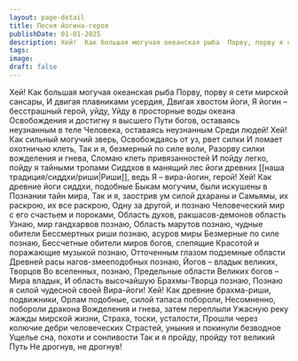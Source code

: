 ```yaml
---
layout: page-detail
title: Песня йогина-героя
publishDate: 01-01-2025
description: Хей!  Как большая могучая океанская рыба  Порву, порву я сети мирской сансары,  И двигая плавниками усердия,  Двигая хвостом йоги,  Я йогин – бесстрашный герой, уйду,  Уйду в просторные воды океана  Освобождения и достигну я высшего  Пути богов, оставаясь неузнанным в теле  Человека, оставаясь неузнанным  Среди людей! Хей!
tags:
image:
draft: false
---
```

Хей!  Как большая могучая океанская рыба  Порву, порву я сети мирской сансары,  И двигая плавниками усердия,  Двигая хвостом йоги,  Я йогин – бесстрашный герой, уйду,  Уйду в просторные воды океана  Освобождения и достигну я высшего  Пути богов, оставаясь неузнанным в теле  Человека, оставаясь неузнанным  Среди людей! Хей!  Как сильный могучий зверь,  Освобождаясь от уз, рвет силки  И ломает охотничью клеть,  Так и я, безмерный по силе воли,  Разорву силки вожделения и гнева,  Сломаю клеть привязанностей  И пойду легко, пойду я тайными тропами  Сиддхов в манящий лес йоги древних  [[наша традиция/сиддхи/риши|Риши]], ведь Я – вира-йогин, герой! Хей!  Как древние йоги сиддхи, подобные  Быкам могучим, были искушены в  Познании тайн мира,  Так и я, заострив ум силой дхараны и  Самьямы, их раскрою, их все раскрою,  Одну за другой, и познаю  Человеческий мир с его счастьем и пороками,  Область духов, ракшасов-демонов область  Узнаю, мир гандхарвов познаю,  Область марутов познаю, чудные обители  Бессмертных риши познаю, асуров миры  Безмерные по силе познаю,  Бессчетные обители миров богов, слепящие  Красотой и поражающие музыкой познаю,  Отточенным глазом подземные области  Древней расы нагов-змееподобных познаю,  Йогов – владык великих, Творцов  Во вселенных, познаю,  Предельные области Великих богов –  Мира владык,  И область высочайшую Брахмы-Творца познаю,  Познаю я силой чудесной своей  Вира-йоги! Хей!  Как древние брахма-риши, подвижники,  Орлам подобные, силой тапаса побороли,  Несомненно, побороли дракона  Вожделения и гнева, затем переплыли  Ужасную реку жажды мирской жизни,  Страха, тоски, усталости,  Прошли через колючие дебри человеческих  Страстей, уныния и покинули безводное  Ущелье сна, похоти и сонливости Так и я пройду, пройду тот великий Путь  Не дрогнув, не дрогнув!
